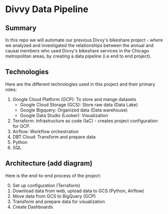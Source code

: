 # Divvy Data Pipeline

## Summary
In this repo we will automate our previous Divvy's bikeshare project - where we analyzed and investigated the relationships between the annual and causal members who used Divvy's bikeshare services in the Chicago metropolitan areas, by creating a data pipeline (i.e end to end project).

## Technologies
Here are the different technologies used in this project and their primary roles: 
1. Google Cloud Platform (GCP): To store and mange datasets
    - Google Cloud Storage (GCS): Store raw data (Data Lake)
    - Google Bigquery: Organized data (Data warehouse)
    - Google Data Studio (Looker): Visualization 
2. Terraform: Infrastructure as code (IaC) - creates project configuration for GCP.
3. Airflow: Workflow orchestration 
4. DBT Cloud: Transform and prepare data 
5. Python
6. SQL 

## Architecture (add diagram)
Here is the end-to-end process of the project:

0. Set up configuration (Terraform)
1. Download data from web, upload data to GCS (Python, Airflow)
2. Move data from GCS to BigQuery (GCP)
3. Transform and prepare data for visualization 
4. Create Dashboards